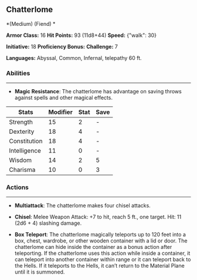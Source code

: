 ## Chatterlome
*(Medium) (Fiend) *

**Armor Class:** 16
**Hit Points:** 93 (11d8+44)
**Speed:** {"walk": 30}

**Initiative:** 18
**Proficiency Bonus:**
**Challenge:** 7

**Languages:** Abyssal, Common, Infernal, telepathy 60 ft.

### Abilities
 --- 
- **Magic Resistance**: The chatterlome has advantage on saving throws against spells and other magical effects.



| Stats | Modifier | Stat | Save
| ---- | ---- | ---- | ---- |
| Strength | 15 | 2 | - |
| Dexterity | 18 | 4 | - |
| Constitution | 18 | 4 | - |
| Intelligence | 11 | 0 | - |
| Wisdom | 14 | 2 | 5 |
| Charisma | 10 | 0 | 3 |

### Actions
 --- 
- **Multiattack**: The chatterlome makes four chisel attacks.

- **Chisel**: Melee Weapon Attack: +7 to hit, reach 5 ft., one target. Hit: 11 (2d6 + 4) slashing damage.

- **Box Teleport**: The chatterlome magically teleports up to 120 feet into a box, chest, wardrobe, or other wooden container with a lid or door. The chatterlome can hide inside the container as a bonus action after teleporting. If the chatterlome uses this action while inside a container, it can teleport into another container within range or it can teleport back to the Hells. If it teleports to the Hells, it can’t return to the Material Plane until it is summoned.


